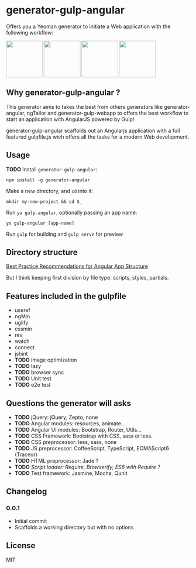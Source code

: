 # generator-gulp-angular

Offers you a Yeoman generator to initiate a Web application with the following workflow:

<img height="100" align="left" src="https://raw.githubusercontent.com/yeoman/yeoman.io/master/app/assets/img/bullet-yo.gif">

<img height="100" align="left" src="http://bower.io/img/bower-logo.png">

<img height="100" align="left" src="https://s3.amazonaws.com/media-p.slid.es/uploads/hugojosefson/images/86267/angularjs-logo.png">

<img height="100" align="left" src="https://raw.github.com/gulpjs/artwork/master/gulp.png">

<br  style="clear:both;">

## Why generator-gulp-angular ?

This generator aims to takes the best from others generators like generator-angular, ngTailor and generator-gulp-webapp to offers the best workflow to start an application with AngularJS powered by Gulp!

generator-gulp-angular scaffolds out an Angularjs application with a full featured gulpfile.js wich offers all the tasks for a modern Web development.

## Usage

**TODO** Install `generator-gulp-angular`:
```
npm install -g generator-angular
```

Make a new directory, and `cd` into it:
```
mkdir my-new-project && cd $_
```

Run `yo gulp-angular`, optionally passing an app name:
```
yo gulp-angular [app-name]
```

Run `gulp` for building and `gulp serve` for preview

## Directory structure

[Best Practice Recommendations for Angular App Structure](https://docs.google.com/document/d/1XXMvReO8-Awi1EZXAXS4PzDzdNvV6pGcuaF4Q9821Es/pub)

But I think keeping first division by file type: scripts, styles, partials.

## Features included in the gulpfile
* useref
* ngMin
* uglify
* cssmin
* rev
* watch
* connect
* jshint
* **TODO** image optimization
* **TODO** lazy
* **TODO** browser sync
* **TODO** Unit test
* **TODO** e2e test

## Questions the generator will asks
* **TODO** jQuery: jQuery, Zepto, none
* **TODO** Angular modules: resources, animate...
* **TODO** Angular UI modules: Bootstrap, Router, Utils...
* **TODO** CSS Framework: Bootstrap with CSS, sass or less.
* **TODO** CSS preprocessor: less, sass, none
* **TODO** JS preprocessor: CoffeeScript, TypeScript, ECMAScript6 (Traceur)
* **TODO** HTML preprocessor: Jade ?
* **TODO** *Script loader: Require, Browserify, ES6 with Require ?*
* **TODO** Test framework: Jasmine, Mocha, Qunit

## Changelog

### 0.0.1

* Initial commit
* Scaffolds a working directory but with no options

## License

MIT
